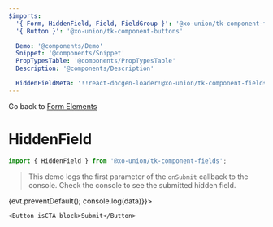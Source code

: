 ```yaml
---
$imports:
  '{ Form, HiddenField, Field, FieldGroup }': '@xo-union/tk-component-fields'
  '{ Button }': '@xo-union/tk-component-buttons'

  Demo: '@components/Demo'
  Snippet: '@components/Snippet'
  PropTypesTable: '@components/PropTypesTable'
  Description: '@components/Description'

  HiddenFieldMeta: '!!react-docgen-loader!@xo-union/tk-component-fields/src/components/HiddenField'
---
```


Go back to [Form Elements](/pattern-library/core-components/form-elements)

# HiddenField

<Description metadata={HiddenFieldMeta} />

```javascript
import { HiddenField } from '@xo-union/tk-component-fields';
```

> This demo logs the first parameter of the `onSubmit` callback to the console. Check the console to see the submitted hidden field.
<Demo>
  <Form onSubmit={(data, evt) => {evt.preventDefault(); console.log(data)}}>
    <HiddenField name="secret" value="secret-value" />
    <FieldGroup>
      <Field name="email" />
    </FieldGroup>

    <Button isCTA block>Submit</Button>
  </Form>
</Demo>
